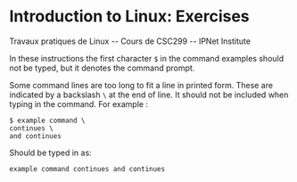 # Introduction to Linux: Exercises
Travaux pratiques de Linux -- Cours de CSC299 -- IPNet Institute

In these instructions the first character `$` in the command examples should not be typed, but it denotes the command prompt.

Some command lines are too long to fit a line in printed form. These are indicated by a backslash `\` at the end of line. It should not be included when typing in the command. For example : 

```
$ example command \
continues \
and continues
```
Should be typed in as:

```
example command continues and continues
```
